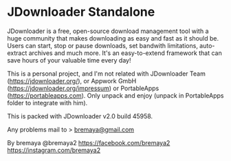 # JDownloader Standalone

JDownloader is a free, open-source download management tool with a huge community that makes downloading as easy and fast as it should be. Users can start, stop or pause downloads, set bandwith limitations, auto-extract archives and much more. It's an easy-to-extend framework that can save hours of your valuable time every day!


This is a personal project, and I'm not related with JDownloader Team (https://jdownloader.org/), or Appwork GmbH (https://jdownloader.org/impressum) or PortableApps (https://portableapps.com).
Only unpack and enjoy (unpack in PortableApps folder to integrate with him).

This is packed with JDownloader v2.0 build 45958.

Any problems mail to > bremaya@gmail.com

By bremaya
@bremaya2
https://facebook.com/bremaya2
https://instagram.com/bremaya2
